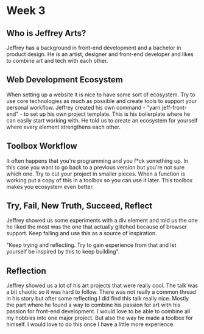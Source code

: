# Week 3 

## Who is Jeffrey Arts?

Jeffrey has a background in front-end development and a bachelor in product design. He is an artist, designer and front-end developer and likes to combine art and tech with each other.

## Web Development Ecosystem

When setting up a website it is nice to have some sort of ecosystem. Try to use core technologies as much as possible and create tools to support your personal workflow. Jeffrey created his own command - "yarn jeff-front-end" - to set up his own project template. This is his boilerplate where he can easily start working with. He told us to create an ecosystem for yourself where every element strengthens each other.

## Toolbox Workflow

It often happens that you're programming and you f*ck something up. In this case you want to go back to a previous version but you're not sure which one. Try to cut your project in smaller pieces. When a function is working put a copy of this in a toolbox so you can use it later. This toolbox makes you ecosystem even better.

## Try, Fail, New Truth, Succeed, Reflect

Jeffrey showed us some experiments with a div element and told us the one he liked the most was the one that actually glitched because of browser support. Keep failing and use this as a source of inspiration.

"Keep trying and reflecting. Try to gain experience from that and let yourself be inspired by this to keep building".

## Reflection

Jeffrey showed us a lot of his art projects that were really cool. The talk was a bit chaotic so it was hard to follow. There was not really a common thread in his story but after some reflecting I did find this talk really nice. Mostly the part where he found a way to combine his passion for art with his passion for front-end development. I would love to be able to combine all my hobbies into one major project. But also the way he made a toolbox for himself. I would love to do this once I have a little more experience.